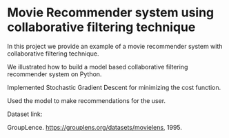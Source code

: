 # Movie Recommender system using collaborative filtering technique
In this project we provide an example of a movie recommender system with collaborative filtering technique.

We illustrated how to build a model based collaborative filtering recommender system on Python.

Implemented Stochastic Gradient Descent for minimizing the cost function.

Used the model to make recommendations for the user.

Dataset link:

GroupLence. https://grouplens.org/datasets/movielens, 1995.

